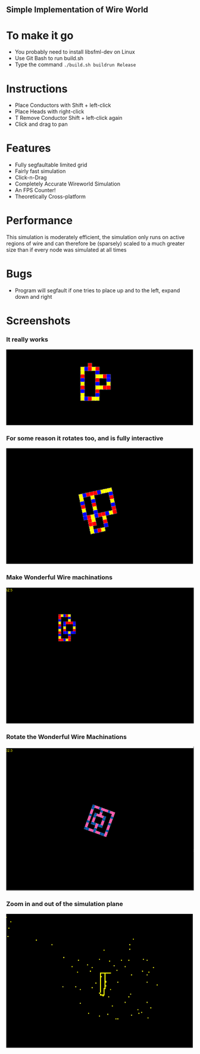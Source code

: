 ## Simple Implementation of Wire World

# To make it go
* You probably need to install libsfml-dev on Linux
* Use Git Bash to run build.sh
* Type the command `./build.sh buildrun Release`

# Instructions
* Place Conductors with Shift + left-click
* Place Heads with right-click
* T Remove Conductor Shift + left-click again
* Click and drag to pan




# Features
* Fully segfaultable limited grid
* Fairly fast simulation
* Click-n-Drag
* Completely Accurate Wireworld Simulation
* An FPS Counter!
* Theoretically Cross-platform

# Performance

This simulation is moderately efficient, the simulation only runs on active regions of wire and can therefore be (sparsely)
scaled to a much greater size than if every node was simulated at all times


# Bugs
* Program will segfault if one tries to place up and to the left, expand down and right
# Screenshots


### It really works
![Screen4](/readmeres/Wireworld4.gif)


### For some reason it rotates too, and is fully interactive
![Screen5](/readmeres/Wireworld5.gif)

### Make Wonderful Wire machinations
![Screen1](/readmeres/Wireworld1.png)

### Rotate the Wonderful Wire Machinations
![Screen2](/readmeres/Wireworld2.png)

### Zoom in and out of the simulation plane
![Screen3](/readmeres/Wireworld3.png)





